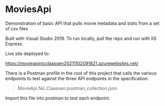 # MoviesApi
Demonstration of basic API that pulls movie metadata and stats from a set of csv files

Built with Visual Studio 2019. To run locally, pull the repo and run with IIS Express.

Live site deployed to:

https://movieapinicclaassen20211102091821.azurewebsites.net/

There is a Postman profile in the root of this project that calls the various endpoints to test against the three API endpoints in the specification.

> MovieApi.Nic.Claassen.postman_collection.json

Import this file into postman to test each endpoint.
